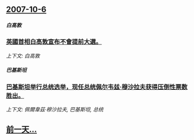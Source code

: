 ## [2007-10-6](/news/2007/10/6/index.md)

##### 白高敦
### [英國首相白高敦宣布不會提前大選。](/news/2007/10/6/英國首相白高敦宣布不會提前大選.md)
_上下文: 白高敦_

##### 巴基斯坦
### [巴基斯坦举行总统选举，现任总统佩尔韦兹·穆沙拉夫获得压倒性票数胜出。](/news/2007/10/6/巴基斯坦举行总统选举-现任总统佩尔韦兹-穆沙拉夫获得压倒性票数胜出.md)
_上下文: 佩爾韋茲·穆沙拉夫, 巴基斯坦, 总统_

## [前一天...](/news/2007/10/5/index.md)

